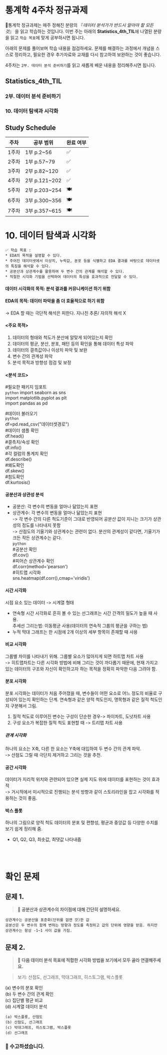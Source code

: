 # 통계학 4주차 정규과제

📌통계학 정규과제는 매주 정해진 분량의 『*데이터 분석가가 반드시 알아야 할 모든 것*』 을 읽고 학습하는 것입니다. 이번 주는 아래의 **Statistics_4th_TIL**에 나열된 분량을 읽고 `학습 목표`에 맞게 공부하시면 됩니다.

아래의 문제를 풀어보며 학습 내용을 점검하세요. 문제를 해결하는 과정에서 개념을 스스로 정리하고, 필요한 경우 추가자료와 교재를 다시 참고하여 보완하는 것이 좋습니다.

4주차는 `2부. 데이터 분석 준비하기`를 읽고 새롭게 배운 내용을 정리해주시면 됩니다.


## Statistics_4th_TIL

### 2부. 데이터 분석 준비하기
### 10. 데이터 탐색과 시각화



## Study Schedule

|주차 | 공부 범위     | 완료 여부 |
|----|----------------|----------|
|1주차| 1부 p.2~56     | ✅      |
|2주차| 1부 p.57~79    | ✅      | 
|3주차| 2부 p.82~120   | ✅      | 
|4주차| 2부 p.121~202  | ✅      | 
|5주차| 2부 p.203~254  | 🍽️      | 
|6주차| 3부 p.300~356  | 🍽️      | 
|7주차| 3부 p.357~615  | 🍽️      | 

<!-- 여기까진 그대로 둬 주세요-->

# 10. 데이터 탐색과 시각화

```
✅ 학습 목표 :
* EDA의 목적을 설명할 수 있다.
* 주어진 데이터셋에서 이상치, 누락값, 분포 등을 식별하고 EDA 결과를 바탕으로 데이터셋의 특징을 해석할 수 있다.
* 공분산과 상관계수를 활용하여 두 변수 간의 관계를 해석할 수 있다.
* 적절한 시각화 기법을 선택하여 데이터의 특성을 효과적으로 전달할 수 있다.
```
<!-- 새롭게 배운 내용을 자유롭게 정리해주세요.-->
#### 데이터 시각화의 목적: 분석 결과를 커뮤니케이션 하기 위함   
#### EDA의 목적: 데이터 파악을 좀 더 효율적으로 하기 위함   
->  EDA 할 때는 극단적 해석은 피한다. 지나친 추론/ 자의적 해석 X   
#### <주요 목적>   
1) 데이터의 형태와 척도가 분산에 알맞게 되어있는지 확인   
2) 데이터의 평균, 분산, 분포, 패턴 등의 확인을 통해 데이터 특성 파악   
3) 데이터의 결측값이나 이상치 파악 및 보완   
4) 변수 간의 관계성 파악   
5) 분석 목적과 방향성 점검 및 보정   

#### <분석 코드>   
#필요한 패키지 임포트   
``` python ```
import seaborn as sns    
import matplotlib.pyplot as plt   
import pandas as pd    

#데이터 불러오기   
```python```   
df=pd.read_csv("데이터셋경로")   
#데이터 샘플 확인   
df.head()   
#결측치/속성 확인   
df.info()   
#각 컬럼의 통계치 확인   
df.describe()   
#왜도확인   
df.skew()   
#첨도확인   
df.kurtosis()   
   
#### 공분산과 상관성 분석   
* 공분산: 각 변수의 변동을 얼마나 닮았는지 표현   
* 상관계수: 각 변수의 변동을 얼마나 닮았는지 표현   
-> 각 변수 간의 다른 척도기준이 그대로 반영되어 공분산 값이 지니는 크기가 상관성의 정도를 나타내지 못함   
-> 산점도의 기울기와 상관계수는 관련이 없다. 분산의 관계성이 같다면, 기울기가 크든 작든 상관계수는 같다.   
```python```   
#공분산 확인   
df.cov()   
#피어슨 상관계수 확인   
df.corr(method='pearson')   
#히트맵 시각화   
sns.heatmap(df.corr(),cmap='viridis')   
   
#### 시간 시각화   
시점 요소 있는 데이터 -> 시계열 형태   
* 연속형 시간 시각화로 흔히 볼 수 있는 선그래프는 시간 간격의 밀도가 높을 때 사용.   
추세선 그리는법: 이동평균 사용(데이터의 연속적 그룹의 평균을 구하는 법)   
* 누적 막대 그래프는 한 시점에 2개 이상의 세부 항목이 존재할 때 사용   
   
#### 비교 시각화   
그룹별 차이를 나타내기 위해. 그룹별 요소가 많아지게 되면 하트맵 차트 사용   
-> 히트맵차트는 다른 시각화 방법에 비해 그리는 것이 까다롭기 때문에, 현재 가지고 있는 데이터의 구조와 자신이 확인하고자 하는 목적을 정확히 파악한 다음 그려야 함.   
   
#### 분포 시각화   
분포 시각화는 데이터가 처음 주어졌을 때, 변수들이 어떤 요소로 어느 정도의 비율로 구성되어 있는지 확인하는 단계. 연속형과 같은 양적 척도인지, 명목형과 같은 질적 척도인지 구분해서 그림.   
1) 질적 척도로 이루어진 변수는 구성이 단순한 경우-> 파이차트, 도넛차트 사용   
2) 구성 요소가 복잡한 질적 척도 표현할 때 -> 트리맵 차트 사용   

##### 관계 시각화   
하나의 요소는  X축, 다른 한 요소는 Y축에 대입하여 두 변수 간의 관계 파악.   
-> 산점도 그릴 때 극단치 제거하고 그리는 것을 추천.    
   
#### 공간 시각화   
데이터가 지리적 위치와 관련되어 있으면 실제 지도 위에 데이터를 표현하는 것이 효과적   
-> 거시적에서 미시적으로 진행되는 분석 방향과 같이 스토리라인을 잡고 시각화를 적용하는 것이 좋음.    

#### 박스 플롯   
하나의 그림으로 양적 척도 데이터의 분포 및 편향성, 평균과 중앙값 등 다양한 수치를 보기 쉽게 정리해 줌.   
* Q1, Q2, Q3, 최솟값, 최댓값 나타내줌     

<br>
<br>

# 확인 문제

## 문제 1.
> **🧚 공분산과 상관계수의 차이점에 대해 간단히 설명하세요.**

```
상관계수는 공분산을 표준화(단위를 없앤 것)한 값   
공분산은 두 변수의 함께 변하는 방향과 정도를 측정하고 값의 단위에 영향을 받음. 하지만 상관계수는 항상 -1~1 사이 값을 가짐.   

```

## 문제 2.
> **🧚 다음 데이터 분석 목표에 적합한 시각화 방법을 보기에서 모두 골라 연결해주세요.**

> 보기: 산점도, 선그래프, 막대그래프, 히스토그램, 박스플롯

(a) 변수의 분포 확인   
(b) 두 변수 간의 관계 확인   
(c) 집단별 평균 비교   
(d) 시계열 데이터 분석

<!--중복 가능-->

```
(a) 박스플롯, 산점도   
(b) 산점도, 선그래프      
(c) 막대그래프, 히스토그램, 박스플롯      
(d) 선그래프   
```


### 🎉 수고하셨습니다.
